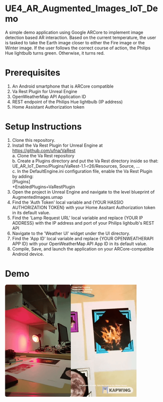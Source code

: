 # UE4_AR_Augmented_Images_IoT_Demo

A simple demo application using Google ARCore to implement image detection based AR interaction. Based on the current temperature, the user is tasked to take the Earth image closer to either the Fire image or the Winter image. If the user follows the correct course of action, the Philips Hue lightbulb turns green. Otherwise, it turns red. 

# Prerequisites
1. An Android smartphone that is ARCore compatible
2. Va Rest Plugin for Unreal Engine
3. OpenWeatherMap API Application ID
4. REST endpoint of the Philips Hue lightbulb (IP address)
5. Home Assistant Authorization token

# Setup Instructions 
1. Clone this repository. 
2. Install the Va Rest Plugin for Unreal Engine at https://github.com/ufna/VaRest   
   a. Clone the Va Rest repository  
   b. Create a Plugins directory and put the Va Rest directory inside so that:  
      UE_AR_IoT_Demo/Plugins/VaRest-1.1-r26/Resources, Source, ...  
   c. In the DefaultEngine.ini configuration file, enable the Va Rest Plugin by adding:  
       [Plugins]  
       +EnabledPlugins=VaRestPlugin  
3. Open the project in Unreal Engine and navigate to the level blueprint of AugmentedImages.umap   
4. Find the 'Auth Token' local variable and {YOUR HASSIO AUTHORIZATION TOKEN} with your Home Assitant Authorization token in its default value. 
5. Find the 'Lamp Request URL' local variable and replace {YOUR IP ADDRESS} with the IP address and port of your Philips lighbulb's REST API
6. Navigate to the 'Weather UI' widget under the UI directory. 
7. Find the 'App ID' local variable and replace {YOUR OPENWEATHERAPI APP ID} with your OpenWeatherMap API App ID in its default value.
8. Compile, Save, and launch the application on your ARCore-compatible Android device.

# Demo 
![](Demo2_1.gif)
